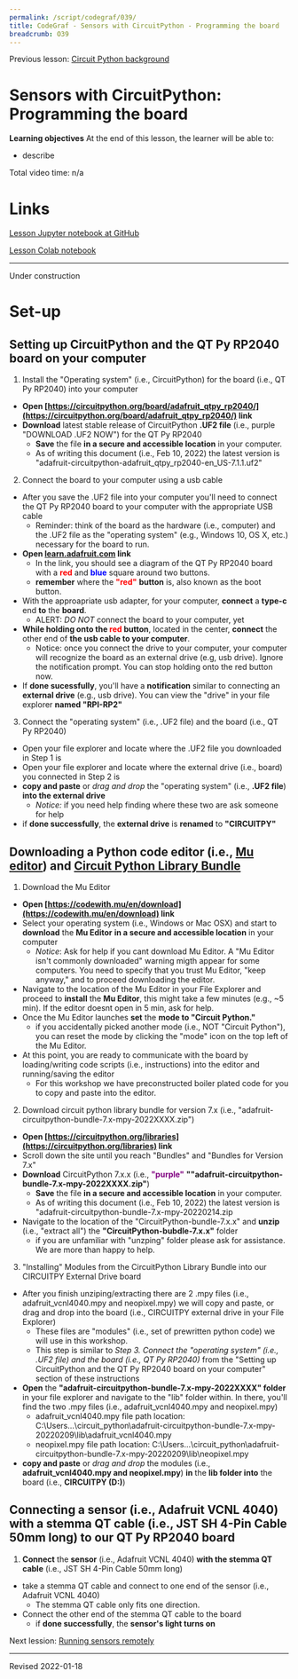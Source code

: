 ```yaml
---
permalink: /script/codegraf/039/
title: CodeGraf - Sensors with CircuitPython - Programming the board
breadcrumb: O39
---
```


Previous lesson: [Circuit Python background](../038)

# Sensors with CircuitPython: Programming the board

**Learning objectives** At the end of this lesson, the learner will be able to:
- describe 

Total video time: n/a

# Links

[Lesson Jupyter notebook at GitHub]()

[Lesson Colab notebook]()


----

Under construction


# Set-up

## Setting up CircuitPython and the QT Py RP2040 board on your computer

1. Install the "Operating system" (i.e., CircuitPython) for the board (i.e., QT Py RP2040) into your computer

* **Open [https://circuitpython.org/board/adafruit_qtpy_rp2040/](https://circuitpython.org/board/adafruit_qtpy_rp2040/) link**
* **Download** latest stable release of CircuitPython **.UF2 file** (i.e., purple "DOWNLOAD .UF2 NOW") for the QT Py RP2040 
	* **Save** the file **in a secure and accessible location** in your computer. 
	* As of writing this document (i.e., Feb 10, 2022) the latest version is "adafruit-circuitpython-adafruit_qtpy_rp2040-en_US-7.1.1.uf2"
2. Connect the board to your computer using a usb cable

* After you save the .UF2 file into your computer you'll need to connect the QT Py RP2040 board to your computer with the appropriate USB cable
	* Reminder: think of the board as the hardware (i.e., computer) and the .UF2 file as the "operating system" (e.g., Windows 10, OS X, etc.) necessary for the board to run.
* **Open [learn.adafruit.com](https://learn.adafruit.com/assets/101680) link**
	* In the link, you should see a diagram of the QT Py RP2040 board with a <span style="color:red">**red**</span> and <span style="color:blue">**blue**</span> square around two buttons. 
	* **remember** where the <span style="color:red">**"red"**</span> **button** is, also known as the boot button.
* With the approapriate usb adapter, for your computer, **connect** a **type-c** end **to** the **board**.
	* ALERT: *DO NOT* connect the board to your computer, yet
* **While holding onto the <span style="color:red">**red**</span> button**, located in the center, **connect** the other end of **the usb cable to your computer**.
	* Notice: once you connect the drive to your computer, your computer will recognize the board as an external drive (e.g, usb drive). Ignore the notification prompt. You can stop holding onto the red button now.
* If **done sucessfully**, you'll have a **notification** similar to connecting an **external drive** (e.g., usb drive). You can view the "drive" in your file explorer **named "RPI-RP2"**

3. Connect the "operating system" (i.e., .UF2 file) and the board (i.e., QT Py RP2040) 

* Open your file explorer and locate where the .UF2 file you downloaded in Step 1 is  
* Open your file explorer and locate where the external drive (i.e., board) you connected in Step 2 is
* **copy and paste** or *drag and drop* the "operating system" (i.e., **.UF2 file**) **into the external drive** 
	* *Notice:* if you need help finding where these two are ask someone for help
* if **done successfully**, the **external drive** is **renamed** to **"CIRCUITPY"**


## Downloading a Python code editor (i.e., [Mu editor](https://codewith.mu/en/about)) and [Circuit Python Library Bundle](https://circuitpython.org/libraries)

1. Download the Mu Editor

* **Open [https://codewith.mu/en/download](https://codewith.mu/en/download) link**  
* Select your operating system (i.e., Windows or Mac OSX) and start to **download** the **Mu Editor** **in a secure and accessible location** in your computer
	* *Notice*: Ask for help if you cant download Mu Editor. A "Mu Editor isn't commonly downloaded" warning migth appear for some computers. You need to specify that you trust Mu Editor, "keep anyway," and to proceed downloading the editor.
* Navigate to the location of the Mu Editor in your File Explorer and proceed to **install** the **Mu Editor**, this might take a few minutes (e.g., ~5 min). If the editor doesnt open in 5 min, ask for help.
* Once the Mu Editor launches **set** the **mode to "Circuit Python."**
	* if you accidentally picked another mode (i.e., NOT "Circuit Python"), you can reset the mode by clicking the "mode" icon on the top left of the Mu Editor.
* At this point, you are ready to communicate with the board by loading/writing code scripts (i.e., instructions) into the editor and running/saving the editor
	* For this workshop we have preconstructed boiler plated code for you to copy and paste into the editor.


2. Download circuit python library bundle for version 7.x (i.e., "adafruit-circuitpython-bundle-7.x-mpy-2022XXXX.zip")

* **Open [https://circuitpython.org/libraries](https://circuitpython.org/libraries) link**
* Scroll down the site until you reach "Bundles" and "Bundles for Version 7.x"
* **Download** CircuitPython 7.x.x (i.e., <span style="color:purple">**"purple"**</span> **""adafruit-circuitpython-bundle-7.x-mpy-2022XXXX.zip"**) 
	* **Save** the file **in a secure and accessible location** in your computer. 
	* As of writing this document (i.e., Feb 10, 2022) the latest version is "adafruit-circuitpython-bundle-7.x-mpy-20220214.zip
* Navigate to the location of the "CircuitPython-bundle-7.x.x" and **unzip** (i.e., "extract all") the **"CircuitPython-bubdle-7.x.x"** folder
	* if you are unfamiliar with "unzping" folder please ask for assistance. We are more than happy to help.

3. "Installing" Modules from the CircuitPython Library Bundle into our CIRCUITPY External Drive board

* After you finish unziping/extracting there are 2 .mpy files (i.e., adafruit_vcnl4040.mpy and neopixel.mpy) we will copy and paste, or drag and drop into the board (i.e., CIRCUITPY external drive in your File Explorer)
	* These files are "modules" (i.e., set of prewritten python code) we will use in this workshop.
	* This step is similar to *Step 3. Connect the "operating system" (i.e., .UF2 file) and the board (i.e., QT Py RP2040)* from the "Setting up CircuitPython and the QT Py RP2040 board on your computer" section of these instructions
* **Open** the **"adafruit-circuitpython-bundle-7.x-mpy-2022XXXX" folder** in your file explorer and navigate to the "lib" folder within. In there, you'll find the two .mpy files (i.e., adafruit_vcnl4040.mpy and neopixel.mpy)
	* adafruit_vcnl4040.mpy file path location: C:\Users\...\circuit_python\adafruit-circuitpython-bundle-7.x-mpy-20220209\lib\adafruit_vcnl4040.mpy
	* neopixel.mpy file path location: C:\Users\...\circuit_python\adafruit-circuitpython-bundle-7.x-mpy-20220209\lib\neopixel.mpy
* **copy and paste** or *drag and drop* the modules (i.e., **adafruit_vcnl4040.mpy and neopixel.mpy**) **in** the **lib folder into** the board (i.e., **CIRCUITPY (D:)**)


## Connecting a sensor (i.e., Adafruit VCNL 4040) with a stemma QT cable (i.e., JST SH 4-Pin Cable 50mm long) to our QT Py RP2040 board

1. **Connect** the **sensor** (i.e., Adafruit VCNL 4040) **with the stemma QT cable** (i.e., JST SH 4-Pin Cable 50mm long)
* take a stemma QT cable and connect to one end of the sensor (i.e., Adafruit VCNL 4040)
	* The stemma QT cable only fits one direction.
* Connect the other end of the stemma QT cable to the board
	* if **done successfully**, the **sensor's light turns on**


Next lession: [Running sensors remotely](../040)

----
Revised 2022-01-18

